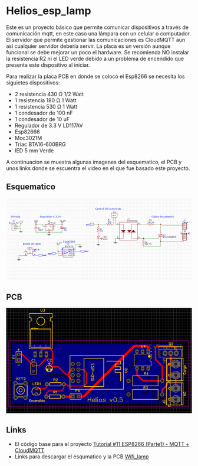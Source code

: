 # Helios_esp_lamp
Este es un proyecto básico que permite comunicar dispositivos a través de comunicación mqtt, en este caso una lámpara con un celular o computador. El servidor que permite gestionar las comunicaciones es CloudMQTT aun así cualquier servidor debería servir. La placa es un versión aunque funcional se debe mejorar un poco el hardware. Se recomienda NO instalar la resistencia R2 ni el LED verde debido a un problema de encendido que presenta este dispositivo al iniciar.

Para realizar la placa PCB en donde se colocó el Esp8266 se necesita los siguietes dispositivos:

- 2 resistencia 430 Ω 1/2 Watt
- 1 resistencia 180 Ω 1 Watt 
- 1 resistencia 530 Ω 1 Watt 
- 1 condesador de 100 nF 
- 1 condesador de 10 uF
- Regulador de 3.3 V LD117AV
- Esp82666
- Moc3021M
- Triac BTA16-600BRG
- lED 5 mm Verde

A continuacion se muestra algunas imagenes del esquematico, el PCB y unos links donde se escuentra el video en el que fue basado este proyecto.

## Esquematico
![Alt text](docs/esquematico.png)

## PCB
![Alt text](docs/placa.png)

## Links
 - El código base para el proyecto [Tutorial #11 ESP8266 (Parte1) - MQTT + CloudMQTT](https://www.youtube.com/watch?v=MD2pw21HAA8&t=848s)
 - Links para descargar el esqumatico y la PCB  [Wifi_lamp](https://easyeda.com/Santiago77/wifi_lamp)



